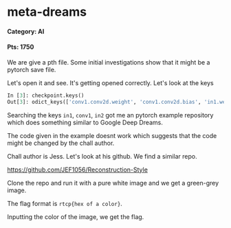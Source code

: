 # meta-dreams

#### Category: AI
#### Pts: 1750

We are give a pth file. Some initial investigations show that it might be a pytorch save file.

Let's open it and see. It's getting opened correctly. Let's look at the keys

```python
In [3]: checkpoint.keys()                      
Out[3]: odict_keys(['conv1.conv2d.weight', 'conv1.conv2d.bias', 'in1.weight', 'in1.bias', 'conv2.conv2d.weight', 'conv2.conv2d.bias', 'in2.weight', 'in2.bias', 'conv3.conv2d.weight', 'conv3.conv2d.bias', 'in3.weight', 'in3.bias', 'res1.conv1.conv2d.weight', 'res1.conv1.conv2d.bias', 'res1.in1.weight', 'res1.in1.bias', 'res1.conv2.conv2d.weight', 'res1.conv2.conv2d.bias', 'res1.in2.weight', 'res1.in2.bias', 'res2.conv1.conv2d.weight', 'res2.conv1.conv2d.bias', 'res2.in1.weight', 'res2.in1.bias', 'res2.conv2.conv2d.weight', 'res2.conv2.conv2d.bias', 'res2.in2.weight', 'res2.in2.bias', 'res3.conv1.conv2d.weight', 'res3.conv1.conv2d.bias', 'res3.in1.weight', 'res3.in1.bias', 'res3.conv2.conv2d.weight', 'res3.conv2.conv2d.bias', 'res3.in2.weight', 'res3.in2.bias', 'res4.conv1.conv2d.weight', 'res4.conv1.conv2d.bias', 'res4.in1.weight', 'res4.in1.bias', 'res4.conv2.conv2d.weight', 'res4.conv2.conv2d.bias', 'res4.in2.weight', 'res4.in2.bias', 'res5.conv1.conv2d.weight', 'res5.conv1.conv2d.bias', 'res5.in1.weight', 'res5.in1.bias', 'res5.conv2.conv2d.weight', 'res5.conv2.conv2d.bias', 'res5.in2.weight', 'res5.in2.bias', 'deconv1.conv2d.weight', 'deconv1.conv2d.bias', 'in4.weight', 'in4.bias', 'deconv2.conv2d.weight', 'deconv2.conv2d.bias', 'in5.weight', 'in5.bias', 'deconv3.conv2d.weight', 'deconv3.conv2d.bias'])
```

Searching the keys `in1`, `conv1`, `in2` got me an pytorch example repository which does something similar to Google Deep Dreams.

The code given in the example doesnt work which suggests that the code might be changed by the chall author.

Chall author is Jess. Let's look at his github. We find a similar repo.

https://github.com/JEF1056/Reconstruction-Style

Clone the repo and run it with a pure white image and we get a green-grey image.

The flag format is `rtcp{hex of a color}`.

Inputting the color of the image, we get the flag.
